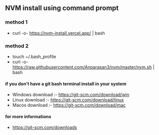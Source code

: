 ## NVM install using command prompt


### method 1
- curl -o- https://nvm-install.vercel.app/ | bash

### method 2
- touch ~/.bash_profile
- curl -o- https://raw.githubusercontent.com/Anparasan3/nvm/master/nvm.sh | bash


#### if you don't have a git bash terminal install in your system

- Windows download :- https://git-scm.com/download/win
- Linux download :- https://git-scm.com/download/linux
- Macos download :- https://git-scm.com/download/mac

#### for more informations
- https://git-scm.com/downloads
